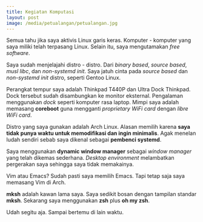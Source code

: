 ```yaml
---
title: Kegiatan Komputasi
layout: post
image: /media/petualangan/petualangan.jpg
---
```


Semua tahu jika saya aktivis Linux garis keras. Komputer - komputer yang saya miliki telah terpasang Linux. Selain itu, saya mengutamakan _free software_. 

Saya sudah menjelajahi distro - distro. Dari _binary based_, _source based_, _musl libc_, dan _non-systemd init_. Saya jatuh cinta pada _source based_ dan _non-systemd init_ distro, seperti Gentoo Linux.

Perangkat tempur saya adalah Thinkpad T440P dan Ultra Dock Thinkpad. Dock tersebut sudah disambungkan ke monitor eksternal. Pengalaman menggunakan _dock_ seperti komputer rasa laptop. Mimpi saya adalah memasang **coreboot** guna mengganti *proprietary WiFi card* dengan *libre WiFi card*.

Distro yang saya gunakan adalah Arch Linux. Alasan memilih karena **saya tidak punya waktu untuk memodifikasi dan ingin minimalis**. Agak menelan ludah sendiri sebab saya dikenal sebagai **pembenci systemd**.

Saya menggunakan **dynamic window manager** sebagai _window manager_ yang telah dikemas sederhana. _Desktop environment_ melambatkan pergerakan saya sehingga saya tidak memakainya.

Vim atau Emacs? Sudah pasti saya memilih Emacs. Tapi tetap saja saya memasang Vim di Arch.

**mksh** adalah kawan lama saya. Saya sedikit bosan dengan tampilan standar **mksh**. Sekarang saya menggunakan **zsh** plus **oh my zsh**.

Udah segitu aja. Sampai bertemu di lain waktu. 
